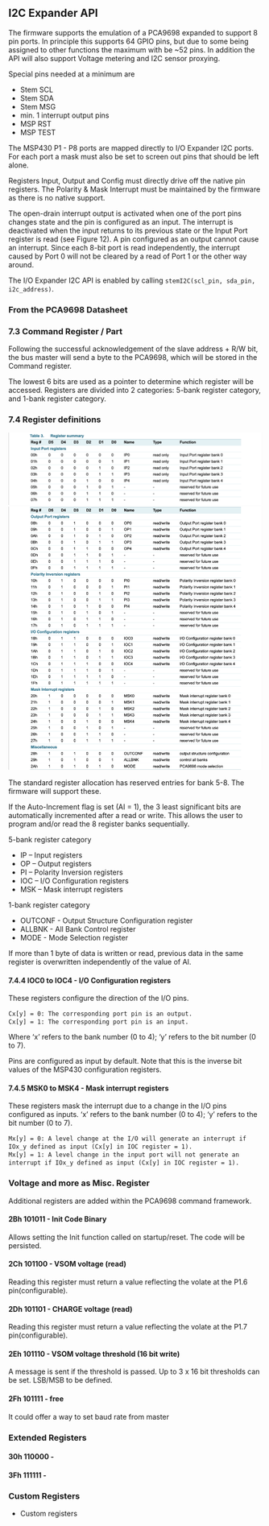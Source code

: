 ## I2C Expander API

The firmware supports the emulation of a PCA9698 expanded to support 8 pin ports.
In principle this supports 64 GPIO pins, but due to some being assigned to other functions
the maximum with be ~52 pins.
In addition the API will also support Voltage metering and I2C sensor proxying.


Special pins needed at a minimum are

- Stem SCL
- Stem SDA
- Stem MSG
- min. 1 interrupt output pins
- MSP RST
- MSP TEST

The MSP430 P1 - P8 ports are mapped directly to I/O Expander I2C ports.
For each port a mask must also be set to screen out pins that should be left alone.

Registers Input, Output and Config must directly drive off the native pin registers.
The Polarity & Mask Interrupt must be maintained by the firmware as there is no native support.

The open-drain interrupt output is activated when one of the port pins changes state and the pin is configured as an input. The interrupt is deactivated when the input returns to its previous state or the Input Port register is read (see Figure 12). A pin configured as an output cannot cause an interrupt. Since each 8-bit port is read independently, the interrupt caused by Port 0 will not be cleared by a read of Port 1 or the other way around.

The I/O Expander I2C API is enabled by calling `stemI2C(scl_pin, sda_pin, i2c_address)`.


### From the PCA9698 Datasheet

### 7.3 Command Register / Part

Following the successful acknowledgement of the slave address + R/W bit, the bus master will send a byte to the PCA9698, which will be stored in the Command register.

The lowest 6 bits are used as a pointer to determine which register will be accessed.
Registers are divided into 2 categories: 5-bank register category, and 1-bank register category.

### 7.4 Register definitions

![Register definitions](./datasheets/reg-defs-1.png)
![Register definitions](./datasheets/reg-defs-2.png)

The standard register allocation has reserved entries for bank 5-8. The firmware will support these.

If the Auto-Increment flag is set (AI = 1), the 3 least significant bits are automatically incremented after a read or write. This allows the user to program and/or read the
8 register banks sequentially.

5-bank register category

* IP – Input registers
* OP – Output registers
* PI – Polarity Inversion registers
* IOC – I/O Configuration registers 
* MSK – Mask interrupt registers

1-bank register category

* OUTCONF - Output Structure Configuration register
* ALLBNK - All Bank Control register
* MODE - Mode Selection register

If more than 1 byte of data is written or read, previous data in the same register is overwritten independently of the value of AI.

#### 7.4.4 IOC0 to IOC4 - I/O Configuration registers
These registers configure the direction of the I/O pins.

    Cx[y] = 0: The corresponding port pin is an output. 
    Cx[y] = 1: The corresponding port pin is an input.

Where ‘x’ refers to the bank number (0 to 4); ‘y’ refers to the bit number (0 to 7).

Pins are configured as input by default.
Note that this is the inverse bit values of the MSP430 configuration registers.


#### 7.4.5 MSK0 to MSK4 - Mask interrupt registers

These registers mask the interrupt due to a change in the I/O pins configured as inputs. ‘x’ refers to the bank number (0 to 4); ‘y’ refers to the bit number (0 to 7).

    Mx[y] = 0: A level change at the I/O will generate an interrupt if IOx_y defined as input (Cx[y] in IOC register = 1).
    Mx[y] = 1: A level change in the input port will not generate an interrupt if IOx_y defined as input (Cx[y] in IOC register = 1).


### Voltage and more as Misc. Register

Additional registers are added within the PCA9698 command framework.

#### 2Bh 101011 - Init Code Binary

Allows setting the Init function called on startup/reset.
The code will be persisted.

#### 2Ch 101100 - VSOM voltage (read)

Reading this register must return a value reflecting the volate at the P1.6 pin(configurable).

#### 2Dh 101101 - CHARGE voltage (read)

Reading this register must return a value reflecting the volate at the P1.7 pin(configurable).

#### 2Eh 101110 - VSOM voltage threshold (16 bit write)

A message is sent if the threshold is passed.
Up to 3 x 16 bit thresholds can be set. LSB/MSB to be defined.

#### 2Fh 101111 - free

It could offer a way to set baud rate from master


### Extended Registers

#### 30h 110000 - 

#### 3Fh 111111 - 



### Custom Registers

- Custom registers

